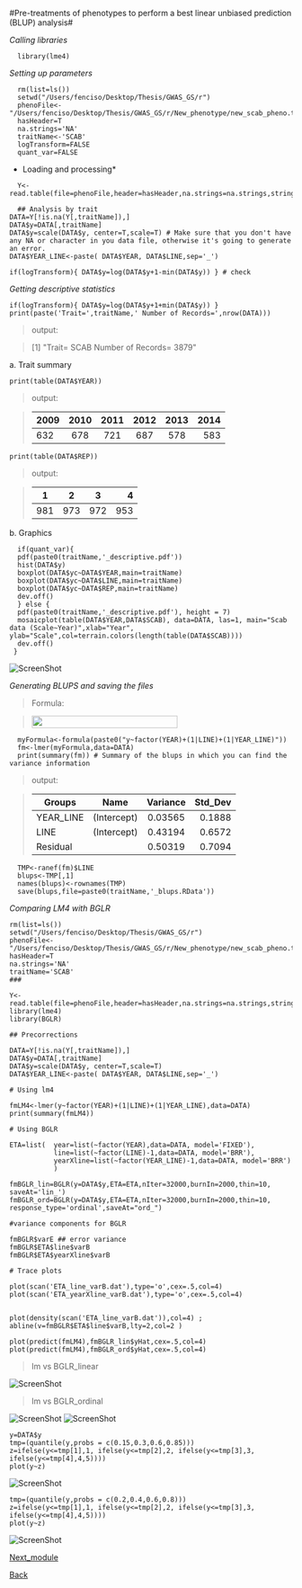 #Pre-treatments of phenotypes to perform a best linear unbiased prediction (BLUP) analysis#

*Calling libraries*

```{r}
  library(lme4)
```

*Setting up parameters*

```{r}
  rm(list=ls())
  setwd("/Users/fenciso/Desktop/Thesis/GWAS_GS/r")
  phenoFile<-"/Users/fenciso/Desktop/Thesis/GWAS_GS/r/New_phenotype/new_scab_pheno.txt"
  hasHeader=T
  na.strings='NA'
  traitName<-'SCAB'
  logTransform=FALSE
  quant_var=FALSE
```

* Loading and processing*

```{r}
  Y<-read.table(file=phenoFile,header=hasHeader,na.strings=na.strings,stringsAsFactors=F)

  ## Analysis by trait
DATA=Y[!is.na(Y[,traitName]),]
DATA$y=DATA[,traitName]
DATA$y=scale(DATA$y, center=T,scale=T) # Make sure that you don't have any NA or character in you data file, otherwise it's going to generate an error.
DATA$YEAR_LINE<-paste( DATA$YEAR, DATA$LINE,sep='_') 

if(logTransform){ DATA$y=log(DATA$y+1-min(DATA$y)) } # check

```

*Getting descriptive statistics*

```{r} 
if(logTransform){ DATA$y=log(DATA$y+1+min(DATA$y)) }
print(paste('Trait=',traitName,' Number of Records=',nrow(DATA)))
```
>output:

>[1] "Trait= SCAB  Number of Records= 3879"

a. Trait summary
```{r}
print(table(DATA$YEAR))
```
>output:

>| 2009 | 2010 | 2011 | 2012 | 2013 | 2014 |
>| ---- |:----:|:----:|:----:|:----:|-----:|
>| 632  | 678  | 721  | 687  | 578  | 583  |

```{r}
print(table(DATA$REP))
```
>output:

>|  1  |  2  |  3  |  4  |
>| --- |:---:|:---:|----:|
>| 981 | 973 | 972 | 953 |

b. Graphics

```{r}
  if(quant_var){
  pdf(paste0(traitName,'_descriptive.pdf'))
  hist(DATA$y)
  boxplot(DATA$yc~DATA$YEAR,main=traitName)
  boxplot(DATA$yc~DATA$LINE,main=traitName)
  boxplot(DATA$yc~DATA$REP,main=traitName)
  dev.off()
  } else {
  pdf(paste0(traitName,'_descriptive.pdf'), height = 7)
  mosaicplot(table(DATA$YEAR,DATA$SCAB), data=DATA, las=1, main="Scab data (Scale~Year)",xlab="Year", ylab="Scale",col=terrain.colors(length(table(DATA$SCAB))))
  dev.off()
 }
 ```
![ScreenShot](https://github.com/fenciso13/GWAS_and_GS/blob/master/pdf/Scab_plot.png)

*Generating BLUPS and saving the files*

>Formula:

> <img src="https://github.com/fenciso13/GWAS_and_GS/blob/master/pdf/ecuation.jpg" width="259" height="21.5" />

```{r}
  myFormula<-formula(paste0("y~factor(YEAR)+(1|LINE)+(1|YEAR_LINE)"))
  fm<-lmer(myFormula,data=DATA)  
  print(summary(fm)) # Summary of the blups in which you can find the variance information
```
>output:

>| Groups        | Name          |  Variance |  Std_Dev |
>| ------------- |:-------------:|:---------:|---------:|
>| YEAR_LINE     | (Intercept)   |   0.03565 |   0.1888 |
>| LINE          | (Intercept)   |   0.43194 |   0.6572 |
>| Residual      |               |   0.50319 |   0.7094 |

```{r}
  TMP<-ranef(fm)$LINE
  blups<-TMP[,1]
  names(blups)<-rownames(TMP)
  save(blups,file=paste0(traitName,'_blups.RData'))
 ``` 
*Comparing LM4 with BGLR*
```{r}
rm(list=ls())
setwd("/Users/fenciso/Desktop/Thesis/GWAS_GS/r")
phenoFile<-"/Users/fenciso/Desktop/Thesis/GWAS_GS/r/New_phenotype/new_scab_pheno.txt"
hasHeader=T
na.strings='NA'
traitName='SCAB'
###

Y<-read.table(file=phenoFile,header=hasHeader,na.strings=na.strings,stringsAsFactors=F)
library(lme4)
library(BGLR)

## Precorrections

DATA=Y[!is.na(Y[,traitName]),]
DATA$y=DATA[,traitName]
DATA$y=scale(DATA$y, center=T,scale=T)
DATA$YEAR_LINE<-paste( DATA$YEAR, DATA$LINE,sep='_')

# Using lm4

fmLM4<-lmer(y~factor(YEAR)+(1|LINE)+(1|YEAR_LINE),data=DATA) 
print(summary(fmLM4))

# Using BGLR

ETA=list(  year=list(~factor(YEAR),data=DATA, model='FIXED'),
           line=list(~factor(LINE)-1,data=DATA, model='BRR'),
           yearXline=list(~factor(YEAR_LINE)-1,data=DATA, model='BRR') 
           )

fmBGLR_lin=BGLR(y=DATA$y,ETA=ETA,nIter=32000,burnIn=2000,thin=10, saveAt='lin_')
fmBGLR_ord=BGLR(y=DATA$y,ETA=ETA,nIter=32000,burnIn=2000,thin=10, response_type='ordinal',saveAt="ord_")

#variance components for BGLR

fmBGLR$varE ## error variance 
fmBGLR$ETA$line$varB
fmBGLR$ETA$yearXline$varB

# Trace plots

plot(scan('ETA_line_varB.dat'),type='o',cex=.5,col=4)
plot(scan('ETA_yearXline_varB.dat'),type='o',cex=.5,col=4)


plot(density(scan('ETA_line_varB.dat')),col=4) ; abline(v=fmBGLR$ETA$line$varB,lty=2,col=2 )

plot(predict(fmLM4),fmBGLR_lin$yHat,cex=.5,col=4)
plot(predict(fmLM4),fmBGLR_ord$yHat,cex=.5,col=4)
```
>lm vs BGLR_linear

![ScreenShot](https://github.com/fenciso13/GWAS_and_GS/blob/master/pdf/fml_linear.png)
>lm vs BGLR_ordinal

![ScreenShot](https://github.com/fenciso13/GWAS_and_GS/blob/master/pdf/flm_ord.png)
![ScreenShot](https://github.com/fenciso13/GWAS_and_GS/blob/master/pdf/variance_models.png)
```{r}
y=DATA$y
tmp=(quantile(y,probs = c(0.15,0.3,0.6,0.85)))
z=ifelse(y<=tmp[1],1, ifelse(y<=tmp[2],2, ifelse(y<=tmp[3],3, ifelse(y<=tmp[4],4,5))))
plot(y~z)
```
![ScreenShot](https://github.com/fenciso13/GWAS_and_GS/blob/master/pdf/q_plot1.png)
```{r}
tmp=(quantile(y,probs = c(0.2,0.4,0.6,0.8)))
z=ifelse(y<=tmp[1],1, ifelse(y<=tmp[2],2, ifelse(y<=tmp[3],3, ifelse(y<=tmp[4],4,5))))
plot(y~z)
```
![ScreenShot](https://github.com/fenciso13/GWAS_and_GS/blob/master/pdf/q_plot2.png)

[Next_module](https://github.com/fenciso13/GWAS_and_GS/blob/master/modules/4.%20Merging%20Geno%26Pheno%20files.md)

[Back](https://github.com/fenciso13/GWAS_and_GS)
